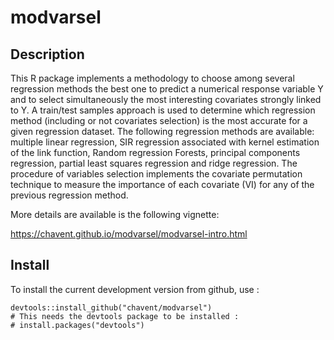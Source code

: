 # modvarsel

## Description
This R package implements a methodology to choose among several regression methods the best one to predict a numerical
response variable Y and to select simultaneously the most interesting covariates strongly linked to Y. A train/test samples approach is used to determine which regression method (including or not covariates selection) is the most accurate for a given regression dataset. The following regression methods are available: multiple linear regression, SIR regression associated with kernel estimation of the link function, Random regression Forests, principal components regression, partial least squares regression and ridge regression.
The procedure of variables selection implements the covariate permutation technique to measure the importance of each covariate (VI) for any of the previous regression method. 

More details are available is the following vignette:

https://chavent.github.io/modvarsel/modvarsel-intro.html

## Install

To install the current development version from github, use :

```{r eval=FALSE}
devtools::install_github("chavent/modvarsel")
# This needs the devtools package to be installed :
# install.packages("devtools")
```
